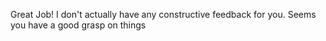 Great Job! I don't actually have any constructive feedback for you. Seems you have a good grasp on things